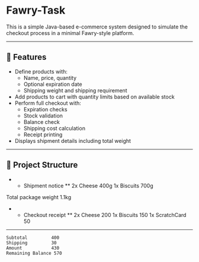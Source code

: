 # Fawry-Task

This is a simple Java-based e-commerce system designed to simulate the checkout process in a minimal Fawry-style platform.

---

## 🧾 Features

- Define products with:
  - Name, price, quantity
  - Optional expiration date
  - Shipping weight and shipping requirement
- Add products to cart with quantity limits based on available stock
- Perform full checkout with:
  - Expiration checks
  - Stock validation
  - Balance check
  - Shipping cost calculation
  - Receipt printing
- Displays shipment details including total weight

---

## 📂 Project Structure

- * Shipment notice **
    2x Cheese        400g
    1x Biscuits      700g

Total package weight 1.1kg

- * Checkout receipt **
  2x Cheese        200
  1x Biscuits      150
  1x ScratchCard   50
--------------------------
    Subtotal         400
    Shipping         30
    Amount           430
    Remaining Balance 570
